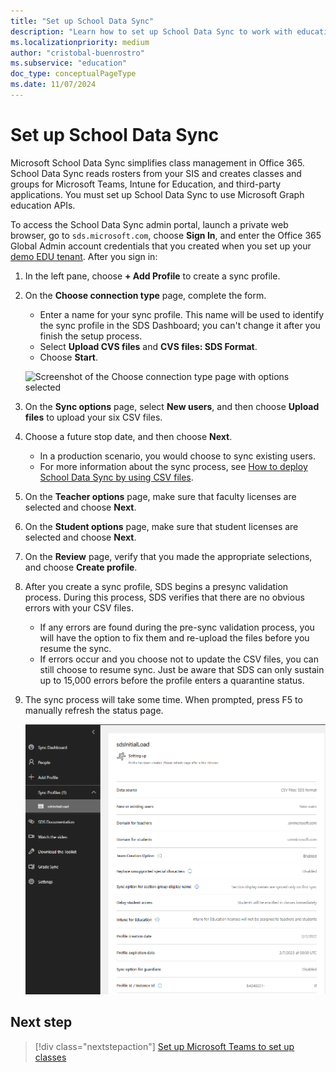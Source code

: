 ```yaml
---
title: "Set up School Data Sync"
description: "Learn how to set up School Data Sync to work with education APIs in Microsoft Graph."
ms.localizationpriority: medium
author: "cristobal-buenrostro"
ms.subservice: "education"
doc_type: conceptualPageType
ms.date: 11/07/2024
---
```


# Set up School Data Sync

Microsoft School Data Sync simplifies class management in Office 365. School Data Sync reads rosters from your SIS and creates classes and groups for Microsoft Teams, Intune for Education, and third-party applications. You must set up School Data Sync to use Microsoft Graph education APIs.

To access the School Data Sync admin portal, launch a private web browser, go to `sds.microsoft.com`, choose **Sign In**, and enter the Office 365 Global Admin account credentials that you created when you set up your [demo EDU tenant](/graph/msgraph-onboarding-edutenant). After you sign in:

1. In the left pane, choose **+ Add Profile** to create a sync profile.

2. On the **Choose connection type** page, complete the form.
   - Enter a name for your sync profile. This name will be used to identify the sync profile in the SDS Dashboard; you can't change it after you finish the setup process.
   - Select **Upload CVS files** and **CVS files: SDS Format**.
   - Choose **Start**.

   ![Screenshot of the Choose connection type page with options selected](./images/msgraph-onboarding/sds2-connection.png)

3. On the **Sync options** page, select **New users**, and then choose **Upload files** to upload your six CSV files.

4. Choose a future stop date, and then choose **Next**.
   - In a production scenario, you would choose to sync existing users.
   - For more information about the sync process, see [How to deploy School Data Sync by using CSV files](/SchoolDataSync/how-to-deploy-school-data-sync-by-using-csv-files).

5. On the **Teacher options** page, make sure that faculty licenses are selected and choose **Next**.

6. On the **Student options** page, make sure that student licenses are selected and choose **Next**.

7. On the **Review** page, verify that you made the appropriate selections, and choose **Create profile**.

8. After you create a sync profile, SDS begins a presync validation process. During this process, SDS verifies that there are no obvious errors with your CSV files.

   - If any errors are found during the pre-sync validation process, you will have the option to fix them and re-upload the files before you resume the sync. 
   - If errors occur and you choose not to update the CSV files, you can still choose to resume sync. Just be aware that SDS can only sustain up to 15,000 errors before the profile enters a quarantine status.

9. The sync process will take some time. When prompted, press F5 to manually refresh the status page.

    ![Screenshot of the profile page](./images/msgraph-onboarding/sds10-settingup.png)


## Next step

> [!div class="nextstepaction"]
> [Set up Microsoft Teams to set up classes](/graph/msgraph-onboarding-msteams)
